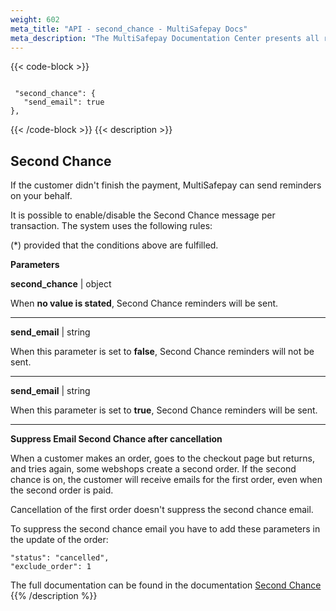 ```yaml
---
weight: 602
meta_title: "API - second_chance - MultiSafepay Docs"
meta_description: "The MultiSafepay Documentation Center presents all relevant information about our Plugins and API. You can also find support pages for payment methods, tools and general questions as well as the contact details of our Support and Integration Teams."
---
```


{{< code-block >}}
```shell 

 "second_chance": {
   "send_email": true
},
 ```
{{< /code-block >}}
{{< description >}}
## Second Chance

If the customer didn't finish the payment, MultiSafepay can send reminders on your behalf.

It is possible to enable/disable the Second Chance message per transaction. The system uses the following rules:

(*) provided that the conditions above are fulfilled.


**Parameters**

__second_chance__ | object

When __no value is stated__, Second Chance reminders will be sent.

----------------
__send_email__ | string

When this parameter is set to __false__, Second Chance reminders will not be sent.

----------------
__send_email__ | string

When this parameter is set to __true__, Second Chance reminders will be sent.

----------------

**Suppress Email Second Chance after cancellation**

When a customer makes an order, goes to the checkout page but returns, and tries again, some webshops create a second order. If the second chance is on, the customer will receive emails for the first order, even when the second order is paid.

Cancellation of the first order doesn't suppress the second chance email.

To suppress the second chance email you have to add these parameters in the update of the order:
``` 
"status": "cancelled",
"exclude_order": 1
```


The full documentation can be found in the documentation [Second Chance](/tools/second-chance/how-does-it-work)
{{% /description %}}
